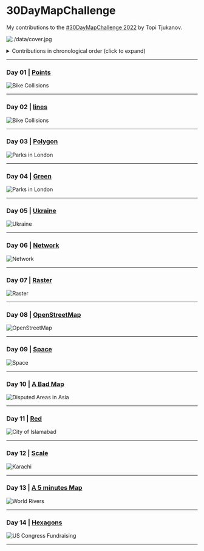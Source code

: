 # 30DayMapChallenge

My contributions to the [#30DayMapChallenge 2022](https://twitter.com/tjukanov/status/1576650170535936001?s=20&t=YH8ZcCe1Mf5W2E-hugYRXg)  by Topi Tjukanov.

![./data/cover.jpg](https://github.com/imagineazhar/30DayMapChallenge2022/blob/main/data/cover.jpg)

<details>
  <summary>Contributions in chronological order (click to expand)</summary>

<!-- toc -->

**Maps**

* Day 01: [Points](contributions/Day01_Points)
* Day 02: [Lines](contributions/02-Lines)
* Day 03: [Polygons](contributions/03-polygons)
* Day 04: [Green](contributions/04-Green)
* Day 05: [Ukraine](https://public.tableau.com/app/profile/m.azhar/viz/UkrainePorts30DayMapChallenge/ports)
* Day 06: [Network](contributions/06-Network)
* Day 07: [Raster](contributions/07-Raster)
* Day 08: [OpenStreetMap](contributions/08-OpenStreetMap)
* Day 09: [Raster](contributions/09-space)
* Day 10: [A Bad Map](contributions/10-A_Bad_Map)
* Day 11: [Red](contributions/11-Red)
* Day 12: [Scale](https://tabsoft.co/3O4CZK8)
* Day 13: [A 5 Minutes Map](contributions/13-%20A%205%20Minutes%20Map)
* Day 14: [Hexagons](https://tabsoft.co/3hDCQRy)

</details>

***

### Day 01 | [Points](https://public.tableau.com/app/profile/m.azhar/viz/BikeCollisionsinLondon30DaysMapChallengePoints/Day_01Points)

![Bike Collisions](contributions/01-Points/01-points.png)

***

### Day 02 | [lines](contributions/02-Lines/)

![Bike Collisions](contributions/02-Lines/02-lines.png)

***

### Day 03 | [Polygon](contributions/03-polygons)

![Parks in London](contributions/03-polygons/02-polygons.png)

***

### Day 04 | [Green](contributions/04-Green)

![Parks in London](contributions/04-Green/04-green.png)

***

### Day 05 | [Ukraine](https://public.tableau.com/app/profile/m.azhar/viz/UkrainePorts30DayMapChallenge/ports)

![Ukraine](contributions/05-Ukraine/ports.png)

***

### Day 06 | [Network](contributions/06-Network/)

![Network](contributions/06-Network/06-network.png)

***

### Day 07 | [Raster](contributions/07-Raster)

![Raster](contributions/07-Raster/raster.png)

***

### Day 08 | [OpenStreetMap](contributions/08-OpenStreetMap)

![OpenStreetMap](contributions/08-OpenStreetMap/08-osm.png)

***

### Day 09 | [Space](contributions/09-space)

![Space](contributions/09-space/09-space.png)

***

### Day 10 | [A Bad Map](https://tabsoft.co/3UoHMIl)

![Disputed Areas in Asia](contributions/10-A_Bad_Map/Disputed%20Areas%20Asia.png)

***

### Day 11 | [Red](contributions/11-Red)

![City of Islamabad](contributions/11-Red/11-red.png)

***

### Day 12 | [Scale](https://tabsoft.co/3O4CZK8)

![Karachi](contributions/12-Scale/12-Scale.png)

***

### Day 13 | [A 5 minutes Map](contributions/13-%20A%205%20Minutes%20Map)

![World Rivers](contributions/13-%20A%205%20Minutes%20Map/world.png)

***

### Day 14 | [Hexagons](https://tabsoft.co/3hDCQRy)

![US Congress Fundraising](contributions/14-Hexagons/14-US_congress_hexagons.png)

***
